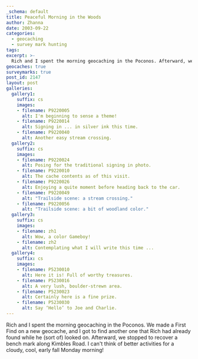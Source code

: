 ```yaml
---
_schema: default
title: Peaceful Morning in the Woods
author: Zhanna
date: 2003-09-22
categories:
  - geocaching
  - survey mark hunting
tags:
excerpt: >- 
  Rich and I spent the morning geocaching in the Poconos. Afterward, we stopped to recover a bench mark along Kimbles Road. 
geocaches: true
surveymarks: true
post_id: 2147
layout: post  
galleries:
  gallery1:
    suffix: cs
    images:
    - filename: P9220005
      alt: I'm beginning to sense a theme!
    - filename: P9220014
      alt: Signing in ... in silver ink this time.
    - filename: P9220040
      alt: Another easy stream crossing.     
  gallery2:
    suffix: cs
    images:
    - filename: P9220024
      alt: Posing for the traditional signing in photo.
    - filename: P9220010
      alt: The cache contents as of this visit.
    - filename: P9220026
      alt: Enjoying a quite moment before heading back to the car.  
    - filename: P9220049
      alt: "Trailside scene: a stream crossing."
    - filename: P9220056
      alt: "Trailside scene: a bit of woodland color."  
  gallery3:
    suffix: cs
    images:
    - filename: zh1
      alt: Wow, a color Gameboy!
    - filename: zh2
      alt: Contemplating what I will write this time ... 
  gallery4:
    suffix: cs
    images:
    - filename: P5230010
      alt: Here it is! Full of worthy treasures.
    - filename: P5230016
      alt: A very lush, boulder-strewn area.   
    - filename: P5230023
      alt: Certainly here is a fine prize.
    - filename: P5230030
      alt: Say ‘Hello’ to Joe and Charlie.                 
---
```


Rich and I spent the morning geocaching in the Poconos. We made a First Find on a new geocache, and I got to find another one that Rich had already found while he (sort of) looked on. Afterward, we stopped to recover a bench mark along Kimbles Road. I can't think of better activities for a cloudy, cool, early fall Monday morning!

